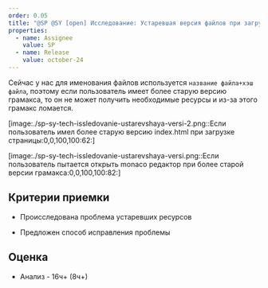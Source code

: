 ```yaml
---
order: 0.05
title: "@SP @SY [open] Исследование: Устаревшая версия файлов при загрузке страницы"
properties:
  - name: Assignee
    value: SP
  - name: Release
    value: october-24
---
```


Сейчас у нас для именования файлов используется `название файла+хэш файла`, поэтому если пользователь имеет более старую версию грамакса, то он не может получить необходимые ресурсы и из-за этого грамакс ломается.

[image:./sp-sy-tech-issledovanie-ustarevshaya-versi-2.png::Если пользователь имел более старую версию index.html при загрузке страницы:0,0,100,100:62:]

[image:./sp-sy-tech-issledovanie-ustarevshaya-versi.png::Если пользователь пытается открыть monaco редактор при более старой версии грамакса:0,0,100,100:82:]

## Критерии приемки

-  Происследована проблема устаревших ресурсов

-  Предложен способ исправления проблемы

## Оценка

-  Анализ - 16ч+ (8ч+)